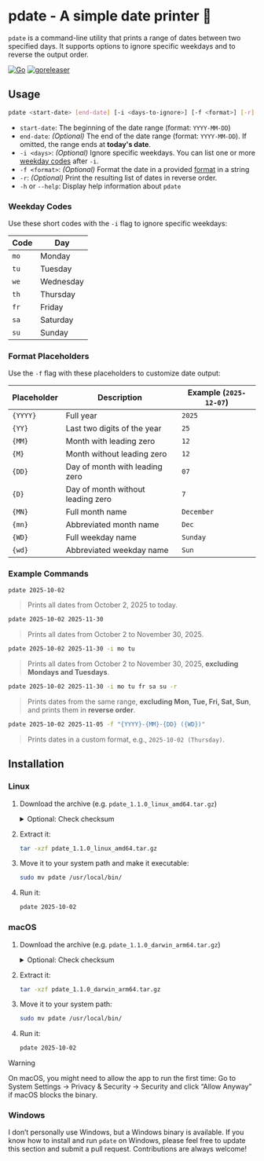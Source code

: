 # pdate - A simple date printer 📆

`pdate` is a command-line utility that prints a range of dates between two specified days. It supports options to ignore specific weekdays and to reverse the output order.

[![Go](https://github.com/joel-muller/pdate/actions/workflows/go.yml/badge.svg)](https://github.com/joel-muller/pdate/actions/workflows/go.yml) [![goreleaser](https://github.com/joel-muller/pdate/actions/workflows/release.yml/badge.svg)](https://github.com/joel-muller/pdate/actions/workflows/release.yml)

## Usage

```bash
pdate <start-date> [end-date] [-i <days-to-ignore>] [-f <format>] [-r]
```

* `start-date`: The beginning of the date range (format: `YYYY-MM-DD`)
* `end-date`: *(Optional)* The end of the date range (format: `YYYY-MM-DD`). If omitted, the range ends at **today's date**.
* `-i <days>`: *(Optional)* Ignore specific weekdays. You can list one or more [weekday codes](link) after `-i`.
* `-f <format>`: *(Optional)* Format the date in a provided [format](link) in a string
* `-r`: *(Optional)* Print the resulting list of dates in reverse order.
* `-h` or `--help`: Display help information about `pdate`


### Weekday Codes

Use these short codes with the `-i` flag to ignore specific weekdays:

| Code | Day       |
|------|-----------|
| `mo` | Monday    |
| `tu` | Tuesday   |
| `we` | Wednesday |
| `th` | Thursday  |
| `fr` | Friday    |
| `sa` | Saturday  |
| `su` | Sunday    |

### Format Placeholders

Use the `-f` flag with these placeholders to customize date output:

| Placeholder | Description                       | Example (`2025-12-07`) |
|-------------|-----------------------------------|------------------------|
| `{YYYY}`    | Full year                         | `2025`                 |
| `{YY}`      | Last two digits of the year       | `25`                   |
| `{MM}`      | Month with leading zero           | `12`                   |
| `{M}`       | Month without leading zero        | `12`                   |
| `{DD}`      | Day of month with leading zero    | `07`                   |
| `{D}`       | Day of month without leading zero | `7`                    |
| `{MN}`      | Full month name                   | `December`             |
| `{mn}`      | Abbreviated month name            | `Dec`                  |
| `{WD}`      | Full weekday name                 | `Sunday`               |
| `{wd}`      | Abbreviated weekday name          | `Sun`                  |

### Example Commands

```bash
pdate 2025-10-02
```

> Prints all dates from October 2, 2025 to today.

```bash
pdate 2025-10-02 2025-11-30
```

> Prints all dates from October 2 to November 30, 2025.

```bash
pdate 2025-10-02 2025-11-30 -i mo tu
```

> Prints all dates from October 2 to November 30, 2025, **excluding Mondays and Tuesdays**.

```bash
pdate 2025-10-02 2025-11-30 -i mo tu fr sa su -r
```

> Prints dates from the same range, **excluding Mon, Tue, Fri, Sat, Sun**, and prints them in **reverse order**.

```bash
pdate 2025-10-02 2025-11-05 -f "{YYYY}-{MM}-{DD} ({WD})"
```

> Prints dates in a custom format, e.g., `2025-10-02 (Thursday)`.

## Installation

### Linux

1. Download the archive (e.g. `pdate_1.1.0_linux_amd64.tar.gz`)

   <details><summary>Optional: Check checksum</summary>

   ```bash
   sha256sum -c pdate_1.1.0_checksums.txt
   ```

   </details>

2. Extract it:

   ```bash
   tar -xzf pdate_1.1.0_linux_amd64.tar.gz
   ```

3. Move it to your system path and make it executable:

   ```bash
   sudo mv pdate /usr/local/bin/
   ```

4. Run it:

   ```bash
   pdate 2025-10-02
   ```

### macOS

1. Download the archive (e.g. `pdate_1.1.0_darwin_arm64.tar.gz`)

   <details><summary>Optional: Check checksum</summary>

   ```bash
   shasum -a 256 -c pdate_1.1.0_checksums.txt
   ```

   </details>

2. Extract it:

   ```bash
   tar -xzf pdate_1.1.0_darwin_arm64.tar.gz
   ```

3. Move it to your system path:

   ```bash
   sudo mv pdate /usr/local/bin/
   ```

4. Run it:

   ```bash
   pdate 2025-10-02
   ```

> [!WARNING]
> On macOS, you might need to allow the app to run the first time:
> Go to System Settings → Privacy & Security → Security and click “Allow Anyway” if macOS blocks the binary.

### Windows

I don’t personally use Windows, but a Windows binary is available. If you know how to install and run `pdate` on Windows, please feel free to update this section and submit a pull request. Contributions are always welcome!